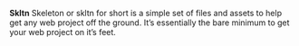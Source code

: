 **Skltn**
Skeleton or skltn for short is a simple set of files and assets to help get any web project off the ground. It’s essentially the bare minimum to get your web project on it’s feet.